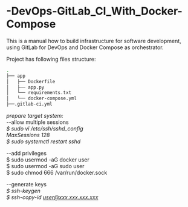 # -DevOps-GitLab_CI_With_Docker-Compose

This  is a manual how to build infrastructure for software development,  
using GitLab for DevOps and Docker Compose as orchestrator.

Project has following files structure:
```bash
.
├── app
│   ├── Dockerfile
│   ├── app.py
│   └── requirements.txt
│   └── docker-compose.yml
├──.gitlab-ci.yml
```

*prepare target system:*  
 --allow multiple sessions  
*$ sudo vi /etc/ssh/sshd_config*  
*MaxSessions 128*  
*$ sudo systemctl restart sshd*  

 --add privileges  
$ sudo usermod -aG docker user  
$ sudo usermod -aG sudo user  
$ sudo chmod 666 /var/run/docker.sock  

--generate keys  
*$ ssh-keygen*  
*$ ssh-copy-id user@xxx.xxx.xxx.xxx*

